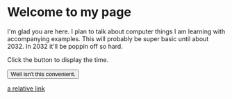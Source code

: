 # Welcome to my page

I'm glad you are here. I plan to talk about computer things I am learning with accompanying examples. This will probably be super basic until about 2032. In 2032 it'll be poppin off so hard.

<html>
<body>

<p>Click the button to display the time.</p>

<button onclick="getElementById('demo').innerHTML=Date()">Well isn't this convenient.</button>

<p id="demo"></p>

</body>
</html>

[a relative link](_posts/2021-04-08-testrun.md)




